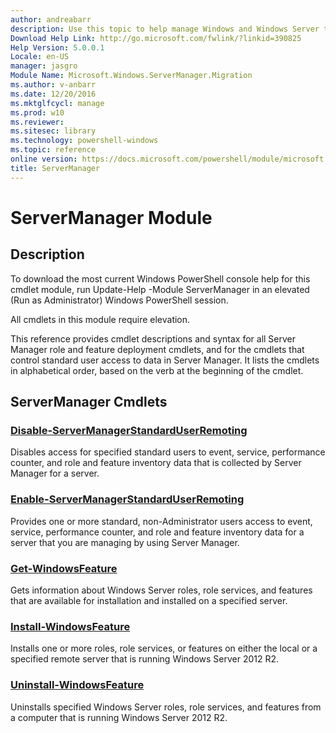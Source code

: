 ```yaml
---
author: andreabarr
description: Use this topic to help manage Windows and Windows Server technologies with Windows PowerShell.
Download Help Link: http://go.microsoft.com/fwlink/?linkid=390825
Help Version: 5.0.0.1
Locale: en-US
manager: jasgro
Module Name: Microsoft.Windows.ServerManager.Migration
ms.author: v-anbarr
ms.date: 12/20/2016
ms.mktglfcycl: manage
ms.prod: w10
ms.reviewer: 
ms.sitesec: library
ms.technology: powershell-windows
ms.topic: reference
online version: https://docs.microsoft.com/powershell/module/microsoft.windows.servermanager.migration/servermanager?view=windowsserver2016-ps&wt.mc_id=ps-gethelp
title: ServerManager
---
```


# ServerManager Module
## Description
To download the most current Windows PowerShell console help for this cmdlet module, run Update-Help -Module ServerManager in an elevated (Run as Administrator) Windows PowerShell session.

All cmdlets in this module require elevation.

This reference provides cmdlet descriptions and syntax for all Server Manager role and feature deployment cmdlets, and for the cmdlets that control standard user access to data in Server Manager. It lists the cmdlets in alphabetical order, based on the verb at the beginning of the cmdlet.

## ServerManager Cmdlets
### [Disable-ServerManagerStandardUserRemoting](./Disable-ServerManagerStandardUserRemoting.md)
Disables access for specified standard users to event, service, performance counter, and role and feature inventory data that is collected by Server Manager for a server.

### [Enable-ServerManagerStandardUserRemoting](./Enable-ServerManagerStandardUserRemoting.md)
Provides one or more standard, non-Administrator users access to event, service, performance counter, and role and feature inventory data for a server that you are managing by using Server Manager.

### [Get-WindowsFeature](./Get-WindowsFeature.md)
Gets information about Windows Server roles, role services, and features that are available for installation and installed on a specified server.

### [Install-WindowsFeature](./Install-WindowsFeature.md)
Installs one or more roles, role services, or features on either the local or a specified remote server that is running Windows Server 2012 R2.

### [Uninstall-WindowsFeature](./Uninstall-WindowsFeature.md)
Uninstalls specified Windows Server roles, role services, and features from a computer that is running Windows Server 2012 R2.


